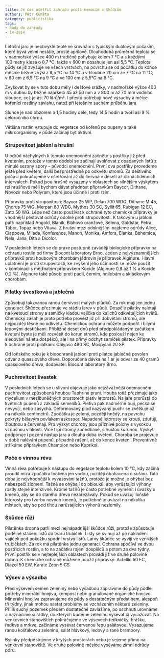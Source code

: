 ```yaml
---
title: Je čas ošetřit zahradu proti nemocím a škůdcům
authors: Petr Kumšta
category: publicistika
tags:
- Rady do zahrady
- 14-2014
---
```


Letošní jaro je neobvykle teplé ve srovnání s typickým dublovým počasím, které bývá velmi nestálé, prostě aprílové. Dlouhodobá průměrná teplota se v nadmořské výšce 400 m tradičně pohybuje kolem 7 °C a s každými 100 metry klesá o 0,7 °C, takže v 600 m dosahuje jen asi 5,5 °C. Teplota půdy se již zvyšuje ve všech vrstvách, na povrchu se od počátku do konce měsíce běžně zvýší z 8,5 °C na 14 °C a v hloubce 20 cm ze 7 °C na 11 °C, v 60 cm z 6,5 °C na 9 °C a ve 100 cm z 5,5°C na 8 °C.

Zvyšovat by se v tuto dobu měly i dešťové srážky, v nadmořské výšce 400 m v dubnu by běžně napršelo 45 až 50 mm a v 800 m až 70 mm vodního sloupce, což je asi 70 litrů/m². I přesto potřebují nové výsadby a mělce kořenící rostliny závlahu, natož při letošním suchém průběhu jara.

Slunce je nad obzorem o 1,5 hodiny déle, tedy 14,5 hodin a tvoří asi 9 % celoročního úhrnu.

Většina rostlin vstupuje do vegetace od kořenů po pupeny a také mikroorganismy v půdě začínají být aktivní.

### Strupovitost jabloní a hrušní

U odrůd náchylných k tomuto onemocnění začněte s postřiky již před kvetením, protože v tomto období se začínají uvolňovat z opadaných listů z minulé sezony spory – původci onemocnění. První dva postřiky provedeme ještě před květem, další bezprostředně po odkvětu stromů. Za deštivého počasí pokračujeme v ošetřování až do června v deseti až čtrnáctidenních intervalech. Pokud jsou hrušně vysazeny v oblastech se silnějším výskytem rzi hrušňové měli bychom dávat přednost přípravkům Baycor, Dithane, Novozir nebo Polyram, které jsou účinné i proti rzím.

Přípravky proti strupovitosti: Baycor 25 WP, Delan 700 WDG, Dithane M 45, Chorus 75 WG, Merpan 80 WDG, Mythos 30 SC, Syllit 65, Rubigan 12 EC, Zato 50 WG. Lépe než často používat k ochraně tyto chemické přípravky je vhodnější pěstovat odrůdy odolné proti strupovitosti. K takovým u jabloní patří například Angold, Blaník, Bláhovo oranžové, Selena, Goldstar, Petra, Tábor, Topaz nebo Vltava. Z hrušní mezi odolnějšími najdeme odrůdy Alice, Clappova, Milada, Konference, Manon, Monika, Amfora, Blanka, Bohemica, Nela, Jana, Dita a Dicolor.

V posledních letech se do praxe postupně zavádějí biologické přípravky na ochranu rostlin od firmy Biocont laboratory Brno. Jeden z nejvýznamnějších přípravků proti houbovým chorobám jádrovin je přípravek Alginure. Hlavní uplatnění je proti strupovitosti, ke zvýšení jeho účinnosti se může použít v kombinaci s měďnatým přípravkem Kocide (Alginure 0,8 až 1 % a Kocide 0,2 %). Alginure také působí proti padlí, černím, hnilobám a skládkovým chorobám.

### Pilatky švestková a jablečná

Způsobují takzvanou ranou červivost malých plůdků. Za rok mají jen jednu generaci. Škůdce přezimuje ve stádiu larev v půdě. Dospělé pilatky nalétají na kvetoucí stromy a samičky kladou vajíčka do kalichů odkvétajících květů. Chemický zásah je proto potřeba provést již při dokvétání stromů, ale nejpozději těsně po odkvětu. Chemickou ochranu můžete podpořit i bílými lepovými destičkami. Přibližně deset dnů před předpokládaným začátkem kvetení byste je měli rozvěsit do korun stromů, kde poslouží nejen ke sledování náletu dospělců, ale i na přímý odchyt samiček pilatek. Přípravky k ochraně proti pilatkám: Calypso 480 SC, Mospylan 20 SP.

Od loňského roku je k bioochraně jabloní proti pilatce jablečné povolen odvar z quassiového dřeva. Doporučená dávka na 1 ar je odvar ze 40 gramů quassiového dřeva, dodavatel: Biocont laboratory Brno.

### Puchrovitost švestek

V posledních letech se u slivoní objevuje jako nejzávažnější onemocnění puchrovitost způsobená houbou Taphrina pruni. Houba totiž přezimuje jako mycelium v mezibuněčných prostorech pletiv letorostů. Na jaře prorůstá do květních pupenů a základů semeníků. Pletiva pak nadměrně bují, pecka se nevyvíjí, nebo zasychá. Deformovaný plod nazývaný puchr se zvětšuje až na několik centimetrů. Zpočátku je zelený, později hnědý, na povrchu pokrytý bělavým povlakem askospor. Napadené letorosty se kroutí, zduřují, žloutnou a červenají. Pro výskyt choroby jsou příznivé polohy s vysokou vzdušnou vlhkostí. Více trpí stromy zanedbané, s hustou korunou. Výskyt podporuje i pozdní nástup jara a dlouhá doba kvetení. Choroba se projevuje v době nalévání pupenů, případně rašení, až do konce kvetení. Preventivně stříkáme přípravkem Champion nebo Kuprikol.

### Péče o vinnou révu

Vinná réva potřebuje k nástupu do vegetace teplotu kolem 10 °C, kdy začíná proudit míza zpočátku tvořena jen vodou, později obohacena o sušinu. Tato doba je nejvhodnější k vyvazování tažňů, protože je možné je ohýbat bez nebezpečí zlomení. Tažně se ohýbají do oblouků, aby vyrůstající výhony rostly stejně intenzivně. Kromě tažňů je často potřebné vyměnit i úvazky u kmenů, aby se do starého dřeva nezařezávaly. Pokud se uvazují loňské letorosty pro tvorbu nových kmenů, je potřebné je uvázat na několika místech, aby se pod tíhou narůstajících výhonů nezlomily.

### Škůdce růží

Pilatěnka drobná patří mezi nejnápadnější škůdce růží, protože způsobuje podélné stáčení listů do tvaru trubiček. Listy se svinují až po nakladení vajíček pod pokožku spodní vrstvy listů. Larvy škůdce se vyvíjí ve vzniklých trubičkách. Za rok má pilatěnka jednu generaci. Ochrana spočívá ve dvou postřicích rostlin, a to na začátku rojení dospělců a potom za dva týdny. První postřik se v nejteplejších oblastech provádí již ve druhé polovině dubna. K chemické ochraně můžeme použít přípravky: Actellic 50 EC, Diazol 50 EW, Karate Zeon 5 CS.

### Výsev a výsadba

Před výsevem semen zeleniny nebo výsadbou zapravíme do půdy podle potřeby minerální hnojiva, kompost nebo granulované organické hnojivo. Minerální hnojiva zapravujeme do půdy s dostatečným předstihem, alespoň tři týdny, jinak mohou nastat problémy se vzcházením některé zeleniny. Příliš suchý pozemek předem dostatečně zavlažíme, po oschnutí urovnáme a naznačíme si řádky, do kterých budeme zeleninu vysévat či vysazovat. Na venkovních stanovištích pokračujeme ve výsevech ředkvičky, hrášku, ředkve a mrkve, začínáme vysévat červenou řepu salátovou. Vysazujeme ranou košťálovou zeleninu, salát hlávkový, ledový a rané brambory.

Bylinky předpěstujeme v krytých prostorách nebo je sejeme přímo na venkovní stanoviště. Ve druhé polovině měsíce vyséváme zimní odrůdy póru.